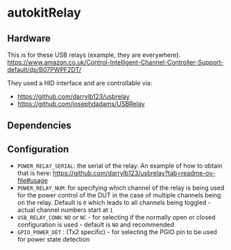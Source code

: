 # autokitRelay

## Hardware 

This is for these USB relays (example, they are everywhere): https://www.amazon.co.uk/Control-Intelligent-Channel-Controller-Support-default/dp/B07PWPF2DT/

They used a HID interface and are controllable via:

- https://github.com/darrylb123/usbrelay
- https://github.com/josephdadams/USBRelay

## Dependencies

## Configuration

- `POWER_RELAY_SERIAL`: the serial of the relay. An example of how to obtain that is here: https://github.com/darrylb123/usbrelay?tab=readme-ov-file#usage 
- `POWER_RELAY_NUM`: for specifying which channel of the relay is being used for the power control of the DUT in the case of multiple channels being on the relay. Default is `0` which leads to all channels being toggled - actual channel numbers start at `1`
- `USB_RELAY_CONN`: `NO` or `NC` - for selecting if the normally open or closed configuration is used - default is `NO` and recommended
- `GPIO_POWER_DET` : (Tx2 specific) - for selecting the PGIO pin to be used for power state detection
